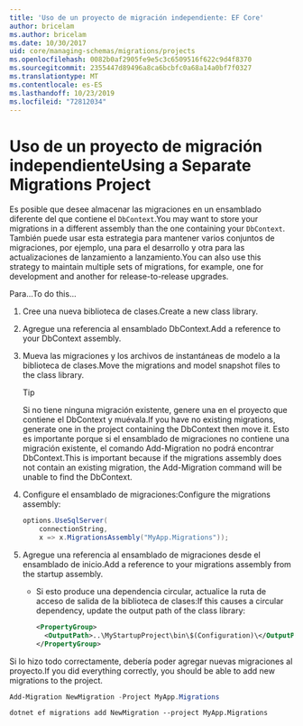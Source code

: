 ```yaml
---
title: 'Uso de un proyecto de migración independiente: EF Core'
author: bricelam
ms.author: bricelam
ms.date: 10/30/2017
uid: core/managing-schemas/migrations/projects
ms.openlocfilehash: 0082b0af2905fe9e5c3c6509516f622c9d4f8370
ms.sourcegitcommit: 2355447d89496a8ca6bcbfc0a68a14a0bf7f0327
ms.translationtype: MT
ms.contentlocale: es-ES
ms.lasthandoff: 10/23/2019
ms.locfileid: "72812034"
---
```

# <a name="using-a-separate-migrations-project"></a><span data-ttu-id="d05a8-102">Uso de un proyecto de migración independiente</span><span class="sxs-lookup"><span data-stu-id="d05a8-102">Using a Separate Migrations Project</span></span>

<span data-ttu-id="d05a8-103">Es posible que desee almacenar las migraciones en un ensamblado diferente del que contiene el `DbContext`.</span><span class="sxs-lookup"><span data-stu-id="d05a8-103">You may want to store your migrations in a different assembly than the one containing your `DbContext`.</span></span> <span data-ttu-id="d05a8-104">También puede usar esta estrategia para mantener varios conjuntos de migraciones, por ejemplo, una para el desarrollo y otra para las actualizaciones de lanzamiento a lanzamiento.</span><span class="sxs-lookup"><span data-stu-id="d05a8-104">You can also use this strategy to maintain multiple sets of migrations, for example, one for development and another for release-to-release upgrades.</span></span>

<span data-ttu-id="d05a8-105">Para...</span><span class="sxs-lookup"><span data-stu-id="d05a8-105">To do this...</span></span>

1. <span data-ttu-id="d05a8-106">Cree una nueva biblioteca de clases.</span><span class="sxs-lookup"><span data-stu-id="d05a8-106">Create a new class library.</span></span>

2. <span data-ttu-id="d05a8-107">Agregue una referencia al ensamblado DbContext.</span><span class="sxs-lookup"><span data-stu-id="d05a8-107">Add a reference to your DbContext assembly.</span></span>

3. <span data-ttu-id="d05a8-108">Mueva las migraciones y los archivos de instantáneas de modelo a la biblioteca de clases.</span><span class="sxs-lookup"><span data-stu-id="d05a8-108">Move the migrations and model snapshot files to the class library.</span></span>
   > [!TIP]
   > <span data-ttu-id="d05a8-109">Si no tiene ninguna migración existente, genere una en el proyecto que contiene el DbContext y muévala.</span><span class="sxs-lookup"><span data-stu-id="d05a8-109">If you have no existing migrations, generate one in the project containing the DbContext then move it.</span></span>
   > <span data-ttu-id="d05a8-110">Esto es importante porque si el ensamblado de migraciones no contiene una migración existente, el comando Add-Migration no podrá encontrar DbContext.</span><span class="sxs-lookup"><span data-stu-id="d05a8-110">This is important because if the migrations assembly does not contain an existing migration, the Add-Migration command will be unable to find the DbContext.</span></span>

4. <span data-ttu-id="d05a8-111">Configure el ensamblado de migraciones:</span><span class="sxs-lookup"><span data-stu-id="d05a8-111">Configure the migrations assembly:</span></span>

   ``` csharp
   options.UseSqlServer(
       connectionString,
       x => x.MigrationsAssembly("MyApp.Migrations"));
   ```

5. <span data-ttu-id="d05a8-112">Agregue una referencia al ensamblado de migraciones desde el ensamblado de inicio.</span><span class="sxs-lookup"><span data-stu-id="d05a8-112">Add a reference to your migrations assembly from the startup assembly.</span></span>
   * <span data-ttu-id="d05a8-113">Si esto produce una dependencia circular, actualice la ruta de acceso de salida de la biblioteca de clases:</span><span class="sxs-lookup"><span data-stu-id="d05a8-113">If this causes a circular dependency, update the output path of the class library:</span></span>

     ``` xml
     <PropertyGroup>
       <OutputPath>..\MyStartupProject\bin\$(Configuration)\</OutputPath>
     </PropertyGroup>
     ```

<span data-ttu-id="d05a8-114">Si lo hizo todo correctamente, debería poder agregar nuevas migraciones al proyecto.</span><span class="sxs-lookup"><span data-stu-id="d05a8-114">If you did everything correctly, you should be able to add new migrations to the project.</span></span>

``` powershell
Add-Migration NewMigration -Project MyApp.Migrations
```

``` Console
dotnet ef migrations add NewMigration --project MyApp.Migrations
```
